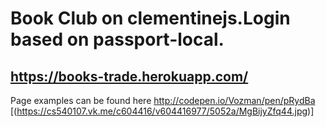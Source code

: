 # Book Club on clementinejs.Login based on passport-local.
## https://books-trade.herokuapp.com/
Page examples can be found here http://codepen.io/Vozman/pen/pRydBa
[(https://cs540107.vk.me/c604416/v604416977/5052a/MgBijyZfq44.jpg)]
